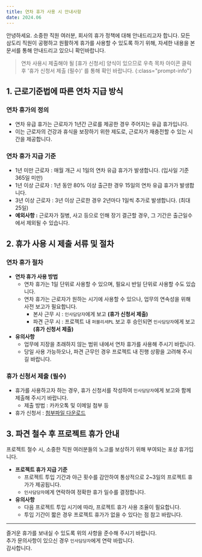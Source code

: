 ```yaml
---
title: 연차 휴가 사용 시 안내사항
date: 2024.06
---
```


안녕하세요. 소중한 직원 여러분, 회사의 휴가 정책에 대해 안내드리고자 합니다. 
모든 삼도리 직원이 공평하고 원활하게 휴가를 사용할 수 있도록 하기 위해, 자세한 내용을 본 문서를 통해 안내드리고 있으니 확인바랍니다.

> 연차 사용시 제출해야 될 [휴가 신청서] 양식이 있으므로 우측 목차 아이콘 클릭 후 '휴가 신청서 제출 (필수)' 를 통해 확인 바랍니다.
{:class="prompt-info"}


## 1. 근로기준법에 따른 연차 지급 방식

### 연차 휴가의 정의
- 연차 유급 휴가는 근로자가 1년간 근로를 제공한 경우 주어지는 유급 휴가입니다.
- 이는 근로자의 건강과 휴식을 보장하기 위한 제도로, 근로자가 재충전할 수 있는 시간을 제공합니다.


### 연차 휴가 지급 기준
- 1년 미만 근로자 : 매월 개근 시 1일의 연차 유급 휴가가 발생합니다. (입사일 기준 365일 미만)
- 1년 이상 근로자 : 1년 동안 80% 이상 출근한 경우 15일의 연차 유급 휴가가 발생합니다.
- 3년 이상 근로자 : 3년 이상 근로한 경우 2년마다 1일씩 추가로 발생합니다. (최대 25일)
- **예외사항 :** 근로자가 질병, 사고 등으로 인해 장기 결근할 경우, 그 기간은 출근일수에서 제외될 수 있습니다.    




## 2. 휴가 사용 시 제출 서류 및 절차

### 연차 휴가 절차
* **연차 휴가 사용 방법**
    - 연차 휴가는 1일 단위로 사용할 수 있으며, 필요시 반일 단위로 사용할 수도 있습니다.
    - 연차 휴가는 근로자가 원하는 시기에 사용할 수 있으나, 업무의 연속성을 위해 사전 보고가 필요합니다.
        - 본사 근무 시 : `인사담당자`에게 보고 **(휴가 신청서 제출)**
        - 파견 근무 시 : 프로젝트 내 `퍼블리셔PL` 보고 후 승인되면 `인사담당자`에게 보고 **(휴가 신청서 제출)**
* **유의사항**
    - 업무에 지장을 초래하지 않는 범위 내에서 연차 휴가를 사용해 주시기 바랍니다.
    - 당일 사용 가능하오나, 파견 근무인 경우 프로젝트 내 진행 상황을 고려해 주시길 바랍니다.


### 휴가 신청서 제출 (필수)
- 휴가를 사용하고자 하는 경우, 휴가 신청서를 작성하여 `인사담당자`에게 보고와 함께 제출해 주시기 바랍니다.
    -  제출 방법 : 카카오톡 및 이메일 첨부 등
- 휴가 신청서 : [첨부파일 다운로드](@/assets/file/휴가신청서_이름_00월.docx)


## 3. 파견 철수 후 프로젝트 휴가 안내

프로젝트 철수 시, 소중한 직원 여러분들의 노고를 보상하기 위해 부여되는 포상 휴가입니다.

* **프로젝트 휴가 지급 기준**
    - 프로젝트 투입 기간과 야근 횟수를 감안하여 통상적으로 2~3일의 프로젝트 휴가가 제공됩니다.
    - `인사담당자`에게 연락하여 정확한 휴가 일수를 결정합니다.
* **유의사항**
    - 다음 프로젝트 투입 시기에 따라, 프로젝트 휴가 사용 조율이 필요합니다.
    - 투입 기간이 짧은 경우 프로젝트 휴가가 없을 수 있다는 점 참고 바랍니다.

---

즐거운 휴가를 보내실 수 있도록 위의 사항을 준수해 주시기 바랍니다.<br>추가 문의사항이 있으신 경우 `인사담당자`에게 연락 바랍니다.<br>감사합니다.
